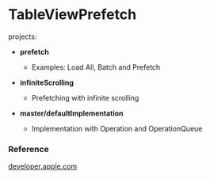 # TableViewPrefetch

projects:

* **prefetch**
  - Examples: Load All, Batch and Prefetch
  
* **infiniteScrolling**
  - Prefetching with infinite scrolling
  
* **master/defaultImplementation**
  - Implementation with Operation and OperationQueue


### Reference
[developer.apple.com](https://developer.apple.com/documentation/uikit/uitableviewdatasourceprefetching)
